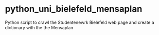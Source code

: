 # python_uni_bielefeld_mensaplan
Python script to crawl the Studentenewrk Bielefeld web page and create a dictionary with the the Mensaplan
